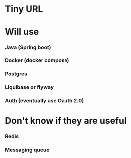 # Tiny URL
# Will use

### Java (Spring boot)
### Docker (docker compose)
### Postgres
### Liquibase or flyway
### Auth (eventually use Oauth 2.0)

# Don't know if they are useful 
### Redis 
### Messaging queue
